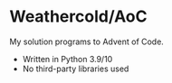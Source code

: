 # Weathercold/AoC
My solution programs to Advent of Code.

- Written in Python 3.9/10
- No third-party libraries used
